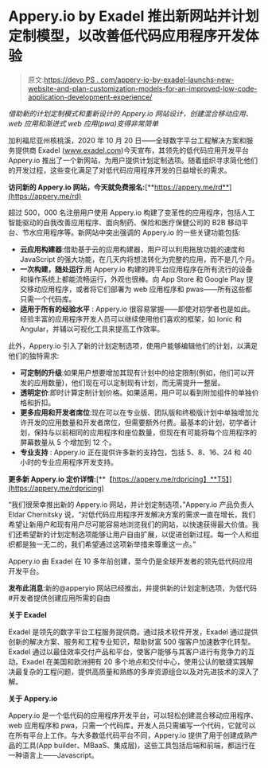 # Appery.io by Exadel 推出新网站并计划定制模型，以改善低代码应用程序开发体验

> 原文:[https://devo PS . com/appery-io-by-exadel-launchs-new-website-and-plan-customization-models-for-an-improved-low-code-application-development-experience/](https://devops.com/appery-io-by-exadel-launches-new-website-and-plan-customization-models-for-an-improved-low-code-application-development-experience/)

*借助新的计划定制模式和重新设计的 Appery.io 网站设计，创建混合移动应用、web 应用和渐进式 web 应用(pwa)变得非常简单*

加利福尼亚州核桃溪，2020 年 10 月 20 日——全球数字平台工程解决方案和服务提供商 Exadel (www.exadel.com)今天宣布，其领先的低代码应用开发平台 Appery.io 推出了一个新网站，为用户提供计划定制选项。随着组织寻求简化他们的开发过程，这些变化满足了对低代码应用程序开发的日益增长的需求。

**访问新的 Appery.io 网站，今天就免费报名:**[**https://appery.me/rd**](https://appery.me/rd)

超过 500，000 名注册用户使用 Appery.io 构建了变革性的应用程序，包括人工智能驱动的自我改善应用程序、面向制药、保险和医疗保健公司的 B2B 移动平台、节水应用程序等。新网站中突出强调的 Appery.io 的一些关键功能包括:

*   **云应用构建器**:借助基于云的应用构建器，用户可以利用拖放功能的速度和 JavaScript 的强大功能，在几天内将想法转化为完整的应用，而不是几个月。
*   **一次构建，随处运行**:用 Appery.io 构建的跨平台应用程序在所有流行的设备和操作系统上都能流畅运行，外观也很棒。向 App Store 和 Google Play 提交移动应用程序，或者将它们部署为 web 应用程序和 pwas⁠⁠——所有这些都只需一个代码库。
*   **适用于所有的经验水平** : Appery.io 很容易掌握——即使对初学者也是如此。经验丰富的应用程序开发人员可以继续使用他们喜欢的框架，如 Ionic 和 Angular，并辅以可视化工具来提高工作效率。

此外，Appery.io 引入了新的计划定制选项，使用户能够编辑他们的计划，以满足他们的独特需求:

*   **可定制的升级**:如果用户想要增加其现有计划中的给定限制(例如，他们可以开发的应用数量)，他们现在可以定制现有计划，而无需提升一整层。
*   **透明定价**:即时计算定制计划价格。如果适用，用户可以看到附加组件的单独价格和折扣。
*   **更多应用和开发者席位**:现在可以在专业版、团队版和终极版计划中单独增加允许开发的应用数量和开发者席位，但需要额外付费。最基本的计划，初学者计划，保持与以前相同的应用程序和座位数量，但现在有可能将每个应用程序的屏幕数量从 5 个增加到 12 个。
*   **专业支持** : Appery.io 正在提供许多新的支持包，包括 5、8、16、24 和 40 小时的专业应用程序开发支持。

**更多新 Appery.io 定价详情:**[**【https://appery.me/rdpricing】**T5】](https://appery.me/rdpricing)

“我们很荣幸推出新的 Appery.io 网站，并计划定制选项，”Appery.io 产品负责人 Eldar Chernitsky 说，“对低代码应用程序开发解决方案的需求一直在增长，我们希望让新用户和现有用户尽可能容易地浏览我们的网站，以快速获得最大价值。我们还希望新的计划定制选项能够让用户自由扩展，以促进创新过程。每一个人和组织都是独一无二的，我们希望通过这项新举措来尊重这一点。”

Appery.io 由 Exadel 在 10 多年前创建，至今仍是全球开发者的领先低代码应用开发平台。

**发布此消息**:新的@apperyio 网站已经推出，并提供新的计划定制选项，为低代码#开发者提供创建应用所需的自由

**关于 Exadel**

Exadel 是领先的数字平台工程服务提供商。通过技术软件开发，Exadel 通过提供创新的解决方案、服务和工程专业知识，帮助财富 500 强客户加速数字化转型。Exadel 通过以最佳效率交付产品和平台，使客户能够与其客户进行有竞争力的互动。Exadel 在美国和欧洲拥有 20 多个地点和交付中心，使用公认的敏捷实践解决最复杂的工程问题，提供高质量和熟练的多岸资源组合以及对先进技术的深入了解。

**关于 Appery.io**

Appery.io 是一个低代码的应用程序开发平台，可以轻松创建混合移动应用程序、web 应用程序和 pwa，只需一个代码库，开发人员只需编写一个代码，它就可以在所有平台上工作。与大多数低代码平台不同，Appery.io 提供了用于创建成熟产品的工具(App builder、MBaaS、集成层)，这些工具包括后端和前端，都运行在一种语言上——Javascript。